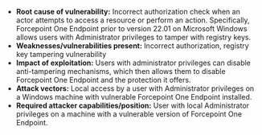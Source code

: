 - **Root cause of vulnerability:** Incorrect authorization check when an actor attempts to access a resource or perform an action. Specifically, Forcepoint One Endpoint prior to version 22.01 on Microsoft Windows allows users with Administrator privileges to tamper with registry keys.
- **Weaknesses/vulnerabilities present:** Incorrect authorization, registry key tampering vulnerability
- **Impact of exploitation:** Users with administrator privileges can disable anti-tampering mechanisms, which then allows them to disable Forcepoint One Endpoint and the protection it offers.
- **Attack vectors:** Local access by a user with Administrator privileges on a Windows machine with vulnerable Forcepoint One Endpoint installed.
- **Required attacker capabilities/position:** User with local Administrator privileges on a machine with a vulnerable version of Forcepoint One Endpoint.